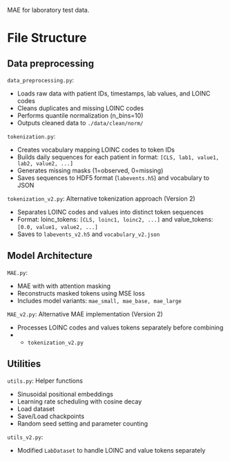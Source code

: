 MAE for laboratory test data.

# File Structure
## Data preprocessing
`data_preprocessing.py`: 
* Loads raw data with patient IDs, timestamps, lab values, and LOINC codes
* Cleans duplicates and missing LOINC codes
* Performs quantile normalization (n_bins=10)
* Outputs cleaned data to `./data/clean/norm/`

`tokenization.py`:
* Creates vocabulary mapping LOINC codes to token IDs
* Builds daily sequences for each patient in format: `[CLS, lab1, value1, lab2, value2, ...]`
* Generates missing masks (1=observed, 0=missing)
* Saves sequences to HDF5 format (`labevents.h5`) and vocabulary to JSON

`tokenization_v2.py`: Alternative tokenization approach (Version 2)
* Separates LOINC codes and values into distinct token sequences
* Format: loinc_tokens: `[CLS, loinc1, loinc2, ...]` and value_tokens: `[0.0, value1, value2, ...]`
* Saves to `labevents_v2.h5` and `vocabulary_v2.json`

## Model Architecture
`MAE.py`:
* MAE with with attention masking
* Reconstructs masked tokens using MSE loss
* Includes model variants: `mae_small, mae_base, mae_large`

`MAE_v2.py`: Alternative MAE implementation (Version 2)
* Processes LOINC codes and values tokens separately before combining
* + `tokenization_v2.py`

## Utilities
`utils.py`: Helper functions
* Sinusoidal positional embeddings
* Learning rate scheduling with cosine decay
* Load dataset
* Save/Load chackpoints
* Random seed setting and parameter counting

`utils_v2.py`: 
* Modified `LabDataset` to handle LOINC and value tokens separately

